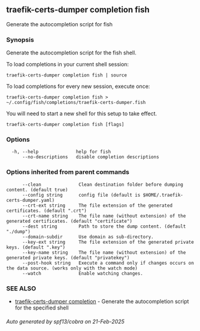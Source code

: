 ## traefik-certs-dumper completion fish

Generate the autocompletion script for fish

### Synopsis

Generate the autocompletion script for the fish shell.

To load completions in your current shell session:

	traefik-certs-dumper completion fish | source

To load completions for every new session, execute once:

	traefik-certs-dumper completion fish > ~/.config/fish/completions/traefik-certs-dumper.fish

You will need to start a new shell for this setup to take effect.


```
traefik-certs-dumper completion fish [flags]
```

### Options

```
  -h, --help              help for fish
      --no-descriptions   disable completion descriptions
```

### Options inherited from parent commands

```
      --clean              Clean destination folder before dumping content. (default true)
      --config string      config file (default is $HOME/.traefik-certs-dumper.yaml)
      --crt-ext string     The file extension of the generated certificates. (default ".crt")
      --crt-name string    The file name (without extension) of the generated certificates. (default "certificate")
      --dest string        Path to store the dump content. (default "./dump")
      --domain-subdir      Use domain as sub-directory.
      --key-ext string     The file extension of the generated private keys. (default ".key")
      --key-name string    The file name (without extension) of the generated private keys. (default "privatekey")
      --post-hook string   Execute a command only if changes occurs on the data source. (works only with the watch mode)
      --watch              Enable watching changes.
```

### SEE ALSO

* [traefik-certs-dumper completion](traefik-certs-dumper_completion.md)	 - Generate the autocompletion script for the specified shell

###### Auto generated by spf13/cobra on 21-Feb-2025
